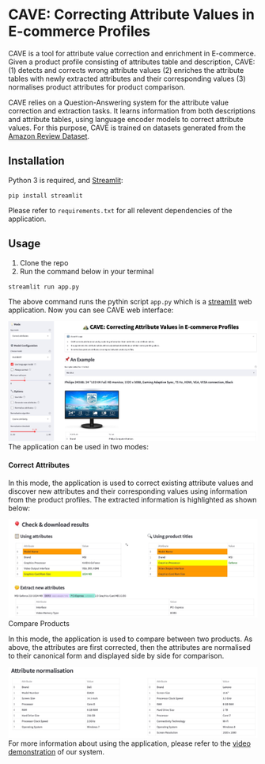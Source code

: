 # CAVE: Correcting Attribute Values in E-commerce Profiles
CAVE is a tool for attribute value correction and enrichment in E-commerce. Given a product profile consisting of attributes table and description, CAVE: (1) detects and corrects wrong attribute values (2) enriches the attribute tables with newly extracted attributes and their corresponding values (3) normalises product attributes for product comparison.

CAVE relies on a Question-Answering system for the attribute value correction and extraction tasks. It learns information from both descriptions and attribute tables, using language encoder models to correct attribute values. For this purpose, CAVE is trained on datasets generated from the [Amazon Review Dataset](https://nijianmo.github.io/amazon/index.html).

## Installation
Python 3 is required, and [Streamlit](https://streamlit.io/):
```
pip install streamlit
```
Please refer to `requirements.txt` for all relevent dependencies of the application.

## Usage
1. Clone the repo
2. Run the command below in your terminal
```
streamlit run app.py
```
The above command runs the pythin script `app.py` which is a [streamlit](https://streamlit.io/) web application. Now you can see CAVE web interface:

<center>
<img src=".graphs/web_app.jpg" alt="drawing"/>
</center

The application can be used in two modes:

#### Correct Attributes
In this mode, the application is used to correct existing attribute values and discover new attributes and their corresponding values using information from the product profiles. The extracted information is highlighted as shown below:

<center>
<img src=".graphs/attr_correction.jpg" alt="drawing"/>
</center

#### Compare Products
In this mode, the application is used to compare between two products. As above, the attributes are first corrected, then the attributes are normalised to their canonical form and displayed side by side for comparison. 

<center>
<img src=".graphs/product_comp.jpg" alt="drawing"/>
</center

For more information about using the application, please refer to the [video demonstration](https://bit.ly/3xW1W3E) of our system.